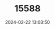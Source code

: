 ---
title: "15588"
category: "Transandinomys bolivaris"
draft: false
date: 2024-02-22 13:03:50
languages:
  English: ["Bolivar Rice Rat"]
---